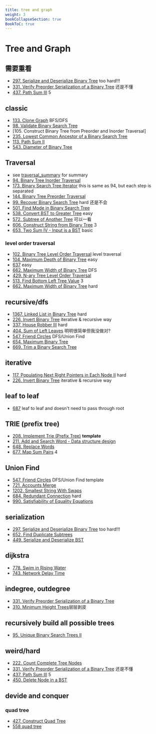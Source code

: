 ```yaml
---
title: tree and graph
weight: 3
bookCollapseSection: true
BookToC: true
---
```

# Tree and Graph

## 需要重看
- [297. Serialize and Deserialize Binary Tree](297) too hard!!!
- [331. Verify Preorder Serialization of a Binary Tree](331) 还是不懂
- [437. Path Sum III](437) 5


## classic
- [133. Clone Graph](133) BFS/DFS
- [98. Validate Binary Search Tree](98)
- [105. Construct Binary Tree from Preorder and Inorder Traversal]
- [235. Lowest Common Ancestor of a Binary Search Tree](235)
- [113. Path Sum II](113)
- [543. Diameter of Binary Tree](543)


## Traversal
- see [traversal_summary](traversal) for summary
- [94. Binary Tree Inorder Traversal](94)
- [173. Binary Search Tree Iterator](173) this is same as 94, but each step is separated
- [144. Binary Tree Preorder Traversal](144)
- [99. Recover Binary Search Tree](99) hard 还是不会
- [501. Find Mode in Binary Search Tree](501)
- [538. Convert BST to Greater Tree](538) easy
- [572. Subtree of Another Tree](572) 可以一看
- [606. Construct String from Binary Tree](606) 3
- [653. Two Sum IV - Input is a BST](653) basic


### level order traversal
- [102. Binary Tree Level Order Traversal](120) level traversal
- [104. Maximum Depth of Binary Tree](104) easy
- [637](637) easy
- [662. Maximum Width of Binary Tree](662) DFS 
- [429. N-ary Tree Level Order Traversal](429)
- [513. Find Bottom Left Tree Value](513) 3
- [662. Maximum Width of Binary Tree](662) hard

## recursive/dfs
- [1367. Linked List in Binary Tree](1367) hard
- [226. Invert Binary Tree](266) iterative & recursive way
- [337. House Robber III](337) hard
- [404. Sum of Left Leaves](404) 明明很简单但我没做对?
- [547. Friend Circles](547) DFS/Union Find
- [654. Maximum Binary Tree](654) 
- [669. Trim a Binary Search Tree](669)

## iterative
- [117. Populating Next Right Pointers in Each Node II](117) hard
- [226. Invert Binary Tree](266) iterative & recursive way

## leaf to leaf 
- [687](687) leaf to leaf and doesn't need to pass through root

## TRIE (prefix tree)
- [208. Implement Trie (Prefix Tree)](208) **template**
- [211. Add and Search Word - Data structure design](211)
- [648. Replace Words](648)
- [677. Map Sum Pairs](677) 4


## Union Find
- [547. Friend Circles](547) DFS/Union Find template
- [721. Accounts Merge](721)
- [1202. Smallest String With Swaps](docs/1202)
- [684. Redundant Connection](684) hard
- [990. Satisfiability of Equality Equations](990)


## serialization
- [297. Serialize and Deserialize Binary Tree](297) too hard!!!
- [652. Find Duplicate Subtrees](652)
- [449. Serialize and Deserialize BST](449)

## dijkstra
- [778. Swim in Rising Water](778)
- [743. Network Delay Time](743)

## indegree, outdegree
- [331. Verify Preorder Serialization of a Binary Tree](331)
- [310. Minimum Height Trees](310)层层剥皮


## recursively build all possible trees
- [95. Unique Binary Search Trees II](95)

## weird/hard
- [222. Count Complete Tree Nodes](222)
- [331. Verify Preorder Serialization of a Binary Tree](331) 还是不懂
- [437. Path Sum III](437) 5
- [450. Delete Node in a BST](450)

## devide and conquer
### quad tree
- [427. Construct Quad Tree](427)
- [558 quad tree](558)